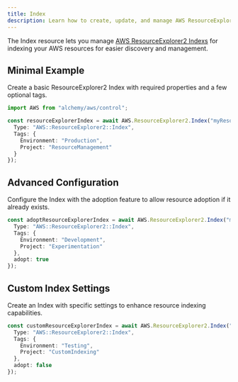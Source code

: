 ```yaml
---
title: Index
description: Learn how to create, update, and manage AWS ResourceExplorer2 Indexs using Alchemy Cloud Control.
---
```


The Index resource lets you manage [AWS ResourceExplorer2 Indexs](https://docs.aws.amazon.com/resourceexplorer2/latest/userguide/) for indexing your AWS resources for easier discovery and management.

## Minimal Example

Create a basic ResourceExplorer2 Index with required properties and a few optional tags.

```ts
import AWS from "alchemy/aws/control";

const resourceExplorerIndex = await AWS.ResourceExplorer2.Index("myResourceExplorerIndex", {
  Type: "AWS::ResourceExplorer2::Index",
  Tags: {
    Environment: "Production",
    Project: "ResourceManagement"
  }
});
```

## Advanced Configuration

Configure the Index with the adoption feature to allow resource adoption if it already exists.

```ts
const adoptResourceExplorerIndex = await AWS.ResourceExplorer2.Index("myAdoptedResourceExplorerIndex", {
  Type: "AWS::ResourceExplorer2::Index",
  Tags: {
    Environment: "Development",
    Project: "Experimentation"
  },
  adopt: true
});
```

## Custom Index Settings

Create an Index with specific settings to enhance resource indexing capabilities.

```ts
const customResourceExplorerIndex = await AWS.ResourceExplorer2.Index("myCustomResourceExplorerIndex", {
  Type: "AWS::ResourceExplorer2::Index",
  Tags: {
    Environment: "Testing",
    Project: "CustomIndexing"
  },
  adopt: false
});
```